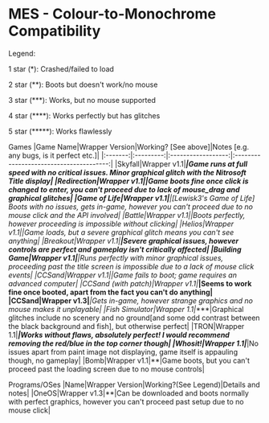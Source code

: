 # MES - Colour-to-Monochrome Compatibility

Legend:

1 star (*): Crashed/failed to load

2 star (**): Boots but doesn't work/no mouse

3 star (***): Works, but no mouse supported

4 star (****): Works perfectly but has glitches

5 star (*****): Works flawlessly

Games
|Game Name|Wrapper Version|Working? [See above]|Notes [e.g. any bugs, is it perfect etc.]|
|:-------:|:---------:|:------------------:|:---------------------------------------:|
|Skyfall|Wrapper v1.1|*****|Game runs at full speed with no critical issues. Minor graphical glitch with the Nitrosoft Title display|
|Redirection|Wrapper v1.1|**|Game boots fine once click is changed to enter, you can't proceed due to lack of mouse_drag and graphical glitches|
|Game of Life|Wrapper v1.1|**|[Lewisk3's Game of Life] Boots with no issues, gets in-game, however you can't proceed due to no mouse click and the API involved|
|Battle|Wrapper v1.1|**|Boots perfectly, however proceeding is impossible without clicking|
|Helios|Wrapper v1.1|**|Game loads, but a severe graphical glitch means you can't see anything|
|Breakout|Wrapper v1.1|****|Severe graphical issues, however controls are perfect and gameplay isn't critically affected|
|Building Game|Wrapper v1.1|***|Runs perfectly with minor graphical issues, proceeding past the title screen is impossible due to a lack of mouse click events|
|CCSand|Wrapper v1.1|*|Game fails to boot; game requires an advanced computer|
|CCSand (with patch)|Wrapper v1.1|***|Seems to work fine once booted, apart from the fact you can't do anything|
|CCSand|Wrapper v1.3|***|Gets in-game, however strange graphics and no mouse makes it unplayable|
|Fish Simulator|Wrapper 1.1|****|Graphical glitches include no scenery and no ground[and some odd contrast between the black background and fish], but otherwise perfect|
|TRON|Wrapper 1.1|*****|Works without flaws, absolutely perfect! I would recommend removing the red/blue in the top corner though|
|Whosit!|Wrapper 1.1|*****|No issues apart from paint image not displaying, game itself is appauling though, no gameplay|
|Bomb|Wrapper v1.1|**|Game boots, but you can't proceed past the loading screen due to no mouse controls|

Programs/OSes
|Name|Wrapper Version|Working?(See Legend)|Details and notes|
|OneOS|Wrapper v1.3|**|Can be downloaded and boots normally with perfect graphics, however you can't proceed past setup due to no mouse click|
